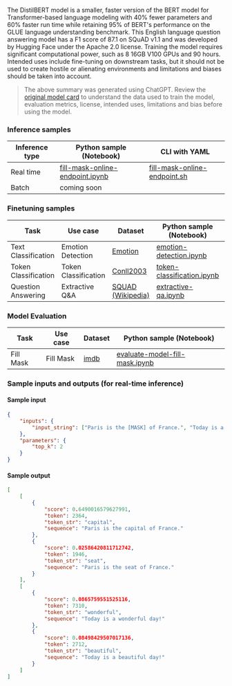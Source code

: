 The DistilBERT model is a smaller, faster version of the BERT model for Transformer-based language modeling with 40% fewer parameters and 60% faster run time while retaining 95% of BERT's performance on the GLUE language understanding benchmark. This English language question answering model has a F1 score of 87.1 on SQuAD v1.1 and was developed by Hugging Face under the Apache 2.0 license. Training the model requires significant computational power, such as 8 16GB V100 GPUs and 90 hours. Intended uses include fine-tuning on downstream tasks, but it should not be used to create hostile or alienating environments and limitations and biases should be taken into account.

> The above summary was generated using ChatGPT. Review the <a href="https://huggingface.co/distilbert-base-cased" target="_blank">original model card</a> to understand the data used to train the model, evaluation metrics, license, intended uses, limitations and bias before using the model.

### Inference samples

Inference type|Python sample (Notebook)|CLI with YAML
|--|--|--|
Real time|<a href="https://aka.ms/azureml-infer-online-sdk-fill-mask" target="_blank">fill-mask-online-endpoint.ipynb</a>|<a href="https://aka.ms/azureml-infer-online-cli-fill-mask" target="_blank">fill-mask-online-endpoint.sh</a>
Batch | coming soon


### Finetuning samples

Task|Use case|Dataset|Python sample (Notebook)|CLI with YAML
|---|--|--|--|--|
Text Classification|Emotion Detection|<a href="https://huggingface.co/datasets/dair-ai/emotion" target="_blank">Emotion</a>|<a href="https://aka.ms/azureml-ft-sdk-emotion-detection" target="_blank">emotion-detection.ipynb</a>|<a href="https://aka.ms/azureml-ft-cli-emotion-detection" target="_blank">emotion-detection.sh</a>
Token Classification|Token Classification|<a href="https://huggingface.co/datasets/conll2003" target="_blank">Conll2003</a>|<a href="https://aka.ms/azureml-ft-sdk-token-classification" target="_blank">token-classification.ipynb</a>|<a href="https://aka.ms/azureml-ft-cli-token-classification" target="_blank">token-classification.sh</a>
Question Answering|Extractive Q&A|<a href="https://huggingface.co/datasets/squad" target="_blank">SQUAD (Wikipedia)</a>|<a href="https://aka.ms/azureml-ft-sdk-extractive-qa" target="_blank">extractive-qa.ipynb</a>|<a href="https://aka.ms/azureml-ft-cli-extractive-qa" target="_blank">extractive-qa.sh</a>


### Model Evaluation

|Task|Use case|Dataset|Python sample (Notebook)|
|---|--|--|--|
|Fill Mask|Fill Mask|<a href="https://huggingface.co/datasets/imdb" target="_blank">imdb</a>|<a href="https://aka.ms/azureml-eval-sdk-fill-mask/" target="_blank">evaluate-model-fill-mask.ipynb</a>|


### Sample inputs and outputs (for real-time inference)

#### Sample input
```json
{
    "inputs": {
        "input_string": ["Paris is the [MASK] of France.", "Today is a [MASK] day!"]
    },
    "parameters": {
        "top_k": 2
    }
}
```

#### Sample output
```json
[
    [
        {
            "score": 0.6490016579627991,
            "token": 2364,
            "token_str": "capital",
            "sequence": "Paris is the capital of France."
        },
        {
            "score": 0.02586420811712742,
            "token": 1946,
            "token_str": "seat",
            "sequence": "Paris is the seat of France."
        }
    ],
    [
        {
            "score": 0.0865759551525116,
            "token": 7310,
            "token_str": "wonderful",
            "sequence": "Today is a wonderful day!"
        },
        {
            "score": 0.08498429507017136,
            "token": 2712,
            "token_str": "beautiful",
            "sequence": "Today is a beautiful day!"
        }
    ]
]
```
